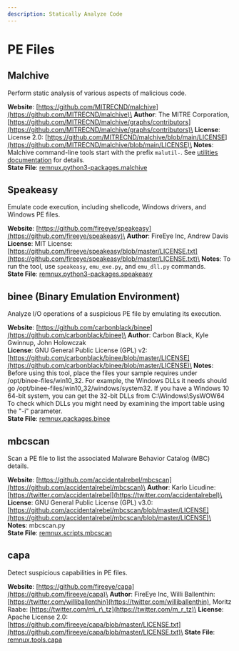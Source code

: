 ```yaml
---
description: Statically Analyze Code
---
```


# PE Files

## Malchive

Perform static analysis of various aspects of malicious code.

**Website**: [https://github.com/MITRECND/malchive](https://github.com/MITRECND/malchive)\
**Author**: The MITRE Corporation, [https://github.com/MITRECND/malchive/graphs/contributors](https://github.com/MITRECND/malchive/graphs/contributors)\
**License**: License 2.0: [https://github.com/MITRECND/malchive/blob/main/LICENSE](https://github.com/MITRECND/malchive/blob/main/LICENSE)\
**Notes**: Malchive command-line tools start with the prefix `malutil-`. See [utilities documentation](https://github.com/MITRECND/malchive/wiki/Utilities) for details.\
**State File**: [remnux.python3-packages.malchive](https://github.com/REMnux/salt-states/blob/master/remnux/python3-packages/malchive.sls)

## Speakeasy

Emulate code execution, including shellcode, Windows drivers, and Windows PE files.

**Website**: [https://github.com/fireeye/speakeasy](https://github.com/fireeye/speakeasy)\
**Author**: FireEye Inc, Andrew Davis\
**License**: MIT License: [https://github.com/fireeye/speakeasy/blob/master/LICENSE.txt](https://github.com/fireeye/speakeasy/blob/master/LICENSE.txt)\
**Notes**: To run the tool, use `speakeasy`, `emu_exe.py`, and `emu_dll.py` commands.\
**State File**: [remnux.python3-packages.speakeasy](https://github.com/REMnux/salt-states/blob/master/remnux/python3-packages/speakeasy.sls)

## binee (Binary Emulation Environment)

Analyze I/O operations of a suspicious PE file by emulating its execution.

**Website**: [https://github.com/carbonblack/binee](https://github.com/carbonblack/binee)\
**Author**: Carbon Black, Kyle Gwinnup, John Holowczak\
**License**: GNU General Public License (GPL) v2: [https://github.com/carbonblack/binee/blob/master/LICENSE](https://github.com/carbonblack/binee/blob/master/LICENSE)\
**Notes**: Before using this tool, place the files your sample requires under /opt/binee-files/win10\_32. For example, the Windows DLLs it needs should go /opt/binee-files/win10\_32/windows/system32. If you have a Windows 10 64-bit system, you can get the 32-bit DLLs from C:\Windows\SysWOW64 To check which DLLs you might need by examining the import table using the "-i" parameter.\
**State File**: [remnux.packages.binee](https://github.com/REMnux/salt-states/blob/master/remnux/packages/binee.sls)

## mbcscan

Scan a PE file to list the associated Malware Behavior Catalog (MBC) details.

**Website**: [https://github.com/accidentalrebel/mbcscan](https://github.com/accidentalrebel/mbcscan)\
**Author**: Karlo Licudine: [https://twitter.com/accidentalrebel](https://twitter.com/accidentalrebel)\
**License**: GNU General Public License (GPL) v3.0: [https://github.com/accidentalrebel/mbcscan/blob/master/LICENSE](https://github.com/accidentalrebel/mbcscan/blob/master/LICENSE)\
**Notes**: mbcscan.py\
**State File**: [remnux.scripts.mbcscan](https://github.com/REMnux/salt-states/blob/master/remnux/scripts/mbcscan.sls)

## capa

Detect suspicious capabilities in PE files.

**Website**: [https://github.com/fireeye/capa](https://github.com/fireeye/capa)\
**Author**: FireEye Inc, Willi Ballenthin: [https://twitter.com/williballenthin](https://twitter.com/williballenthin), Moritz Raabe: [https://twitter.com/m\_r\_tz](https://twitter.com/m_r_tz)\
**License**: Apache License 2.0: [https://github.com/fireeye/capa/blob/master/LICENSE.txt](https://github.com/fireeye/capa/blob/master/LICENSE.txt)\
**State File**: [remnux.tools.capa](https://github.com/REMnux/salt-states/blob/master/remnux/tools/capa.sls)

